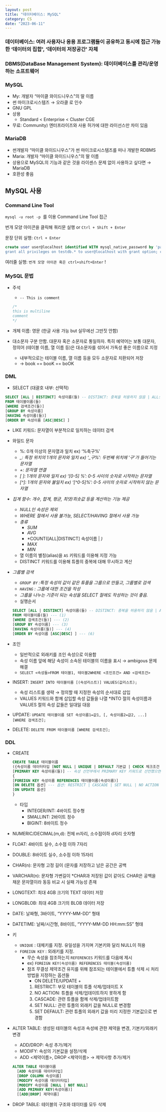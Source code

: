 ```yaml
---
layout: post
title: "데이터베이스: MySQL"
category: CS
date: "2023-06-11"
---
```


### 데이터베이스: 여러 사용자나 응용 프로그램들이 공유하고 동시에 접근 가능한 ‘데이터의 집합', ‘데이터의 저장공간' 자체

### DBMS(DataBase Management System): 데이터베이스를 관리/운영하는 소프트웨어

### MySQL

- My: 개발자 “마이클 와이드니우스"의 딸 이름
- 썬 마이크로시스템즈 → 오라클 로 인수
- GNU GPL
- 상용
    - Standard < Enterprise < Cluster CGE
- 무료: Community) 엔터프라이즈와 사용 허가에 대한 라이선스만 차이 있음

### MariaDB

- 썬개발자 “마이클 와이드니우스"가 썬 마이크로시스템즈를 떠나 개발한 RDBMS
- Maria: 개발자 “마이클 와이드니우스"의 딸 이름
- 상용으로 MySQL의 기능과 같은 것을 라이센스 문제 없이 사용하고 싶다면 → MariaDB
- 호환성 좋음

## MySQL 사용

### Command Line Tool

`mysql -u root -p`  를 이용 Command Line Tool 접근

번개 모양 아이콘을 클릭해 쿼리문 실행 or `Ctrl + Shift + Enter`

문장 단위 실행: `Ctrl + Enter`

```sql
create user user@localhost identified WITH mysql_native_password by 'password;
grant all privileges on testdb.* to user@localhost with grant option; commit;
```

여러줄 실행: `번개 모양 아이콘 혹은 ctrl+shift+Enter` !

### MySQL 문법

- 주석
    - `-- This is comment`
    
    ```sql
    /* 
    this is multiline 
    comment
    */
    ```
    
- 개체 이름: 영문 (한글 사용 가능 but 실무에선 그딴짓 안함)
- 대소문자 구분 안함. 대문자 혹은 소문자로 통일하자. 특히 예약어는 보통 대문자, 정의어 (테이블 이름, 열 이름 등)은 대소문자를 섞어서 가독성 좋은 이름으로 지정
    - 내부적으로는 테이블 이름, 열 이름 등을 모두 소문자로 치환되어 저장
    - → book == booK == boOK

### DML

- SELECT (대괄호 내부: 선택적)

```sql
SELECT [ALL | DISTINCT] 속성이름(들) -- DISTINCT: 중복을 허용하지 않음 | ALL: 중복을 허용함(기본값)
FROM 테이블이름(들)
[WHERE 검색조건(들)]
[GROUP BY 속성이름]
[HAVING 속성이름(들)]
[ORDER BY 속성이름 [ASC|DESC] ]
```

- LIKE 키워드: 문자열이 부분적으로 일치하는 데이터 검색
- 와일드 문자
    - %: 0개 이상의 문자열과 일치 ex) ‘%축구%’
    - *_: 특정 위치의 1개의 문자와 일치 ex) ‘_구%’: 두번째 위치에 ‘구'가 들어기는 문자열*
    - *+: 문자열 연결*
    - *[ ]: 1개의 문자와 일치 ex) ‘[0-5] %’: 0-5 사이의 숫자로 시작하는 문자열*
    - *[^]: 1개의 문자와 불일치 ex) ‘[^0-5]%’: 0-5 사이의 숫자로 시작하지 않는 문자열*
- *집계 함수: 개수, 합계, 평균, 최댓/최솟값 등을 계산하는 기능 제공*
    - *NULL인 속성은 제외*
    - *WHERE 절에서 사용 불가능, SELECT/HAVING 절에서 사용 가능*
    - *종류*
        - *SUM*
        - *AVG*
        - *COUNT([ALL|DISTINCT] 속성이름 | *)*
        - *MAX*
        - *MIN*
    - 열 이름의 별칭(alias)을 `AS` 키워드를 이용해 지정 가능
    - DISTINCT 키워드를 이용해 튜플의 중복에 대해 무시하고 계산
- *그룹별 검색*
    - *`GROUP BY` :특정 속성의 값이 같은 튜플을 그룹으로 만들고, 그룹별로 검색*
    - *`HAVING` : 그룹에 대한 조건을 작성*
    - *그룹을 나누는 기준이 되는 속성을 SELECT 절에도 작성하는 것이 좋음.*
    - 실행순서
    
    ```sql
    SELECT [ALL | DISTINCT] 속성이름(들) -- DISTINCT: 중복을 허용하지 않음 | ALL: 중복을 허용함(기본값) --- (5)
    FROM 테이블이름(들) --- (1)
    [WHERE 검색조건(들)] --- (2)
    [GROUP BY 속성이름] --- (3)
    [HAVING 속성이름(들)] --- (4)
    [ORDER BY 속성이름 [ASC|DESC] ] --- (6)
    ```
    
- 조인
    - 일반적으로 외래키를 조인 속성으로 이용함
    - 속성 이름 앞에 해당 속성이 소속된 테이블의 이름을 표시 → ambigous 문제 해결
    - `SELECT <속성들>FROM 테이블1, 테이블2WHERE <조인조건> AND <검색조건>`
- INSERT: `INSERT INTO 테이블이름 [(속성리스트)] VALUES(값리스트);`
    - 속성 리스트를 생략 → 정의할 때 지정한 속성의 순서대로 삽입
    - VALUES 키워드와 함께 삽입할 속성 값들을 나열 *INTO 절의 속성이름과 VALUES 절의 속성 값들은 일대일 대응
- UPDATE: `UPDATE 테이블이름 SET 속성이름1=값1, [, 속성이름2=값2, ...] [WHERE 검색조건];`
- DELETE: `DELETE FROM 테이블이름 [WHERE 검색조건];`

### DDL

- CREATE
    
    ```sql
    CREATE TABLE 테이블이름
    ({속성이름 데이터타입 [NOT NULL | UNIQUE | DEFAULT 기본값 | CHECK 체크조건 | PRIMARY KEY]})
    [PRIMARY KEY 속성이름(들)] -- 속성 선언부에서 PRIMARY KEY 키워드로 선언했으면 이용 금지
    {
    [FOREIGN KEY 속성이름 REFERENCES 테이블이름(속성이름)]
    [ON DELETE 옵션] --- 옵션: RESTRICT | CASCADE | SET NULL | NO ACTION | SET DEFAULT
    [ON UPDATE 옵션] 
    }
    ```
    
    - 타입
        - INTEGER/INT: 4바이트 정수형
        - SMALLINT: 2바이트 정수
        - BIGINT: 8바이트 정수
- NUMERIC/DECIMAL(m,d): 전체 m자리, 소수점이하 d자리 숫자형
- FLOAT: 4바이트 실수, 소수점 이하 7자리
- DOUBLE: 8바이트 실수, 소수점 이하 15자리
- CHAR(n): 문자형 고정 길이 (문자를 저장하고 남은 공간은 공백
- VARCHAR(n): 문자형 가변길이 *CHAR과 저장된 값이 같아도 CHAR은 공백을 채운 문자열이라 동등 비교 시 실패 가능성 존재
- LONGTEXT: 최대 4GB 크기의 TEXT 데이터 저장
- LONGBLOB: 최대 4GB 크기의 BLOB 데이터 저장
- DATE: 날짜형, 3바이트, “YYYY-MM-DD” 형태
- DATETIME: 날짜/시간형, 8바이트, “YYYY-MM-DD HH:mm:SS” 형태
- 키
    - `UNIQUE` : 대체키를 지정. 유일성을 가지며 기본키와 달리 NULL이 허용
    - `FOREIGN KEY` : 외래키를 지정.
        - 무슨 속성을 참조하는지 `REFERENCES` 키워드를 다음에 제시
        - ex) `FOREIGN KEY(속성이름) REFERENCES 테이블(속성이름)`
        - 참조 무결성 제약조건 유지를 위해 참조되는 테이블에서 튜플 삭제 시 처리 방법을 지정하는 옵션들
            - ON DELETE/UPDATE +
            1. RESTRICT: 부모 테이블의 튜플 삭제/업데이트 X
            2. NO ACTION: 튜플을 삭제/업데이트하지 못하게 함
            3. CASCADE: 관련 튜플을 함께 삭제/업데이트함
            4. SET NULL: 관련 튜플의 외래키 값을 NULL로 변경함
            5. SET DEFAULT: 관련 튜플의 외래키 값을 미리 지정한 기본값으로 변경함
- ALTER TABLE: 생성된 테이블의 속성과 속성에 관한 제약을 변경, 기본키/외래키 변경
    - ADD/DROP: 속성 추가/제거
    - MODIFY: 속성의 기본값을 설정/삭제
    - ADD <제약이름>, DROP <제약이름> → 제약사항 추가/제거
    
    ```sql
    ALTER TABLE 테이블이름
      [ADD 속성이름 데이터타입]
      [DROP COLUMN 속성이름]
      [MODIFY 속성이름 데이터타입]
      [MODIFY 속성이름 [NULL | NOT NULL]
      [ADD PRIMARY KEY(속성이름)]
      [[ADD|DROP] 제약이름]
    ```
    
- DROP TABLE: 테이블의 구조와 데이터를 모두 삭제